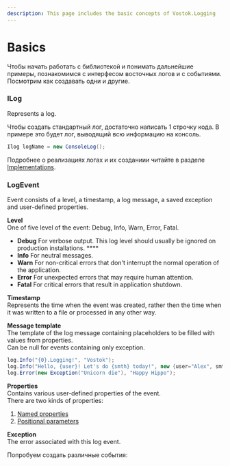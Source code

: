 ```yaml
---
description: This page includes the basic concepts of Vostok.Logging
---
```


# Basics

Чтобы начать работать с библиотекой и понимать дальнейшие примеры, познакомимся с интерфесом восточных логов и с событиями. Посмотрим как создавать одни и другие.

### ILog

Represents a log. 

Чтобы создать стандартный лог, достаточно написать 1 строчку кода. В примере это будет лог, выводящий всю информацию на консоль. 

```csharp
Ilog logName = new ConsoleLog();
```

Подробнее о реализациях логах и их созданиии читайте в разделе [Implementations](implementations/).

### LogEvent

Event consists of a level, a timestamp, a log message, a saved exception and user-defined properties.

**Level**  
One of five level of the event: Debug, Info, Warn, Error, Fatal.

* **Debug** For verbose output. This log level should usually be ignored on production installations. ****
* **Info** For neutral messages.
* **Warn** For non-critical errors that don't interrupt the normal operation of the application.
* **Error** For unexpected errors that may require human attention.
* **Fatal** For critical errors that result in application shutdown.

**Timestamp**  
Represents the time when the event was created, rather then the time when it was written to a file or processed in any other way.

**Message template**  
The template of the log message containing placeholders to be filled with values from properties.  
Can be null for events containing only exception.

```csharp
log.Info("{0}.Logging!", "Vostok");
log.Info("Hello, {user}! Let's do {smth} today!", new {user="Alex", smth="nothing"});
log.Error(new Exception("Unicorn die"), "Happy Hippo");
```

**Properties**  
Contains various user-defined properties of the event.  
There are two kinds of properties:  
1. [Named properties](https://docs.microsoft.com/en-us/dotnet/csharp/programming-guide/classes-and-structs/named-and-optional-arguments)  
2. [Positional parameters](https://docs.microsoft.com/en-us/dotnet/csharp/programming-guide/classes-and-structs/named-and-optional-arguments)

**Exception**  
The error associated with this log event.

Попробуем создать различные события:

```csharp

```



